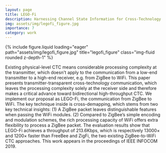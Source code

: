 ```yaml
---
layout: page
title: LEGO-Fi
description: Harnessing Channel State Information for Cross-Technology Communication.
img: assets/img/legofi_figure.jpg
importance: 7
category: work
---
```


<div class="row">
    <div class="col-sm mt-3 mt-md-0">
        {% include figure.liquid loading="eager" path="assets/img/legofi_figure.jpg" title="legofi_figure" class="img-fluid rounded z-depth-1" %}
    </div>
</div>

Existing physical-level CTC means considerable processing complexity at the transmitter, which doesn't apply to the communication from a low-end transmitter to a high-end receiver, e.g. from ZigBee to WiFi. This paper presents transmitter-transparent cross-technology communication, which leaves the processing complexity solely at the receiver side and therefore makes a critical advance toward bidirectional high-throughput CTC. We implement our proposal as LEGO-Fi, the communication from ZigBee to WiFi. The key technique inside is cross-demapping, which stems from two key technical insights: (1) A ZigBee packet leaves distinguishable features when passing the WiFi modules. (2) Compared to ZigBee’s simple encoding and modulation schemes, the rich processing capacity of WiFi offers extra flexibility to process a ZigBee packet. The evaluation results show that LEGO-Fi achieves a throughput of 213.6Kbps, which is respectively 13000× and 1200× faster than FreeBee and ZigFi, the two existing ZigBee-to-WiFi CTC approaches. This work appears in the proceedings of IEEE INFOCOM 2019.
